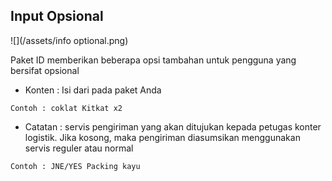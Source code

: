 ## Input Opsional

![](/assets/info optional.png)

Paket ID memberikan beberapa opsi tambahan untuk pengguna yang bersifat opsional

* Konten : Isi dari pada paket Anda

```
Contoh : coklat Kitkat x2
```

* Catatan : servis pengiriman yang akan ditujukan kepada petugas konter logistik. Jika kosong, maka pengiriman diasumsikan menggunakan servis reguler atau normal

```
Contoh : JNE/YES Packing kayu
```



